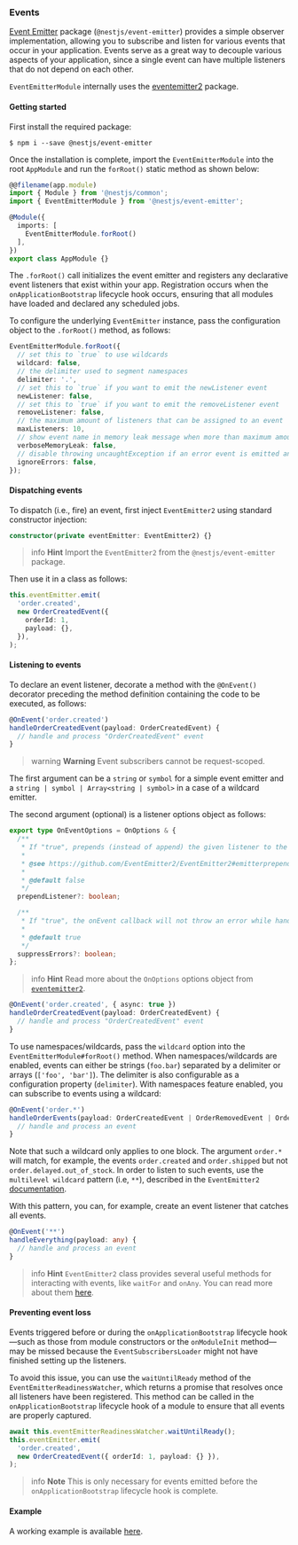 ### Events

[Event Emitter](https://www.npmjs.com/package/@nestjs/event-emitter) package (`@nestjs/event-emitter`) provides a simple observer implementation, allowing you to subscribe and listen for various events that occur in your application. Events serve as a great way to decouple various aspects of your application, since a single event can have multiple listeners that do not depend on each other.

`EventEmitterModule` internally uses the [eventemitter2](https://github.com/EventEmitter2/EventEmitter2) package.

#### Getting started

First install the required package:

```shell
$ npm i --save @nestjs/event-emitter
```

Once the installation is complete, import the `EventEmitterModule` into the root `AppModule` and run the `forRoot()` static method as shown below:

```typescript
@@filename(app.module)
import { Module } from '@nestjs/common';
import { EventEmitterModule } from '@nestjs/event-emitter';

@Module({
  imports: [
    EventEmitterModule.forRoot()
  ],
})
export class AppModule {}
```

The `.forRoot()` call initializes the event emitter and registers any declarative event listeners that exist within your app. Registration occurs when the `onApplicationBootstrap` lifecycle hook occurs, ensuring that all modules have loaded and declared any scheduled jobs.

To configure the underlying `EventEmitter` instance, pass the configuration object to the `.forRoot()` method, as follows:

```typescript
EventEmitterModule.forRoot({
  // set this to `true` to use wildcards
  wildcard: false,
  // the delimiter used to segment namespaces
  delimiter: '.',
  // set this to `true` if you want to emit the newListener event
  newListener: false,
  // set this to `true` if you want to emit the removeListener event
  removeListener: false,
  // the maximum amount of listeners that can be assigned to an event
  maxListeners: 10,
  // show event name in memory leak message when more than maximum amount of listeners is assigned
  verboseMemoryLeak: false,
  // disable throwing uncaughtException if an error event is emitted and it has no listeners
  ignoreErrors: false,
});
```

#### Dispatching events

To dispatch (i.e., fire) an event, first inject `EventEmitter2` using standard constructor injection:

```typescript
constructor(private eventEmitter: EventEmitter2) {}
```

> info **Hint** Import the `EventEmitter2` from the `@nestjs/event-emitter` package.

Then use it in a class as follows:

```typescript
this.eventEmitter.emit(
  'order.created',
  new OrderCreatedEvent({
    orderId: 1,
    payload: {},
  }),
);
```

#### Listening to events

To declare an event listener, decorate a method with the `@OnEvent()` decorator preceding the method definition containing the code to be executed, as follows:

```typescript
@OnEvent('order.created')
handleOrderCreatedEvent(payload: OrderCreatedEvent) {
  // handle and process "OrderCreatedEvent" event
}
```

> warning **Warning** Event subscribers cannot be request-scoped.

The first argument can be a `string` or `symbol` for a simple event emitter and a `string | symbol | Array<string | symbol>` in a case of a wildcard emitter.

The second argument (optional) is a listener options object as follows:

```typescript
export type OnEventOptions = OnOptions & {
  /**
   * If "true", prepends (instead of append) the given listener to the array of listeners.
   *
   * @see https://github.com/EventEmitter2/EventEmitter2#emitterprependlistenerevent-listener-options
   *
   * @default false
   */
  prependListener?: boolean;

  /**
   * If "true", the onEvent callback will not throw an error while handling the event. Otherwise, if "false" it will throw an error.
   *
   * @default true
   */
  suppressErrors?: boolean;
};
```

> info **Hint** Read more about the `OnOptions` options object from [`eventemitter2`](https://github.com/EventEmitter2/EventEmitter2#emitteronevent-listener-options-objectboolean).

```typescript
@OnEvent('order.created', { async: true })
handleOrderCreatedEvent(payload: OrderCreatedEvent) {
  // handle and process "OrderCreatedEvent" event
}
```

To use namespaces/wildcards, pass the `wildcard` option into the `EventEmitterModule#forRoot()` method. When namespaces/wildcards are enabled, events can either be strings (`foo.bar`) separated by a delimiter or arrays (`['foo', 'bar']`). The delimiter is also configurable as a configuration property (`delimiter`). With namespaces feature enabled, you can subscribe to events using a wildcard:

```typescript
@OnEvent('order.*')
handleOrderEvents(payload: OrderCreatedEvent | OrderRemovedEvent | OrderUpdatedEvent) {
  // handle and process an event
}
```

Note that such a wildcard only applies to one block. The argument `order.*` will match, for example, the events `order.created` and `order.shipped` but not `order.delayed.out_of_stock`. In order to listen to such events,
use the `multilevel wildcard` pattern (i.e, `**`), described in the `EventEmitter2` [documentation](https://github.com/EventEmitter2/EventEmitter2#multi-level-wildcards).

With this pattern, you can, for example, create an event listener that catches all events.

```typescript
@OnEvent('**')
handleEverything(payload: any) {
  // handle and process an event
}
```

> info **Hint** `EventEmitter2` class provides several useful methods for interacting with events, like `waitFor` and `onAny`. You can read more about them [here](https://github.com/EventEmitter2/EventEmitter2).

#### Preventing event loss

Events triggered before or during the `onApplicationBootstrap` lifecycle hook—such as those from module constructors or the `onModuleInit` method—may be missed because the `EventSubscribersLoader` might not have finished setting up the listeners.

To avoid this issue, you can use the `waitUntilReady` method of the `EventEmitterReadinessWatcher`, which returns a promise that resolves once all listeners have been registered. This method can be called in the `onApplicationBootstrap` lifecycle hook of a module to ensure that all events are properly captured.

```typescript
await this.eventEmitterReadinessWatcher.waitUntilReady();
this.eventEmitter.emit(
  'order.created',
  new OrderCreatedEvent({ orderId: 1, payload: {} }),
);
```

> info **Note** This is only necessary for events emitted before the `onApplicationBootstrap` lifecycle hook is complete.

#### Example

A working example is available [here](https://github.com/nestjs/nest/tree/master/sample/30-event-emitter).
